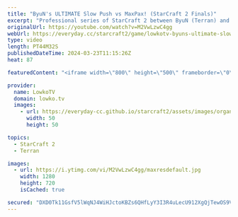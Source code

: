 ```yaml
---
title: "ByuN's ULTIMATE Slow Push vs MaxPax! (StarCraft 2 Finals)"
excerpt: "Professional series of StarCraft 2 between ByuN (Terran) and MaxPax (Protoss). This match is the finals of this week's ESL Open Cup. New StarCraft 2 patch:  https://youtu.be/dP2hx7mpZ1k?si=CvJuwObaVpVvKCVZ Support my work: https://patreon.com/lowkotv  Lowko merch: https://lowko.shop Tech setup: https://lowko.tv/setup"
originalUrl: https://youtube.com/watch?v=M2VwLzwC4gg
webUrl: https://everyday.cc/starcraft2/game/lowkotv-byuns-ultimate-slow-push-vs-maxpax-starcraft-2-finals/
type: video
length: PT44M32S
publishedDateTime: 2024-03-23T11:15:26Z
heat: 87

featuredContent: "<iframe width=\"800\" height=\"500\" frameborder=\"0\" src=\"https://www.youtube.com/embed/M2VwLzwC4gg\" allow=\"accelerometer; autoplay; encrypted-media; gyroscope; picture-in-picture\" allowfullscreen></iframe>"

provider:
  name: LowkoTV
  domain: lowko.tv
  images:
    - url: https://everyday-cc.github.io/starcraft2/assets/images/organizations/lowko.tv-50x50.jpg
      width: 50
      height: 50

topics:
  - StarCraft 2
  - Terran

images:
  - url: https://i.ytimg.com/vi/M2VwLzwC4gg/maxresdefault.jpg
    width: 1280
    height: 720
    isCached: true

secured: "DXD0Tk11GsfV5lWqNJ4WiHJctoKBZs6QHfLyY3I3R4uLecU912XgQjTewOS9V4p99Dlj1d6F+8v9q5bR/9KVLIyVa6nn12txqhc8iN1Wyri/MFNJ6Llob0LL+c1WVhMGR3A7O08b0roDLmb/yfkQKxYmP6KIKxnAFvcEeJRNN+4RtwGbgOWhXt1/pLJVSk97TJR0NnuGEOx0MkRJPr1+f6jBIAFc1bZNUzJpulNFMOs4MfaG77zMJ8z0bivhOfLdaM5bqbsns9vi7Cfo+ZCbgApNDWfZvVbE5FsM5zj9YJDlZWUUTavAMAfp+98Z8tEVejheac2J11Qw1GfuYbpv0Qzqjjbv6eq33HU/03gsrjaA1YkehwDrxuvbdaJgGy0M;V/NROTKCRgenOyMiVg8pjQ=="
---
```


